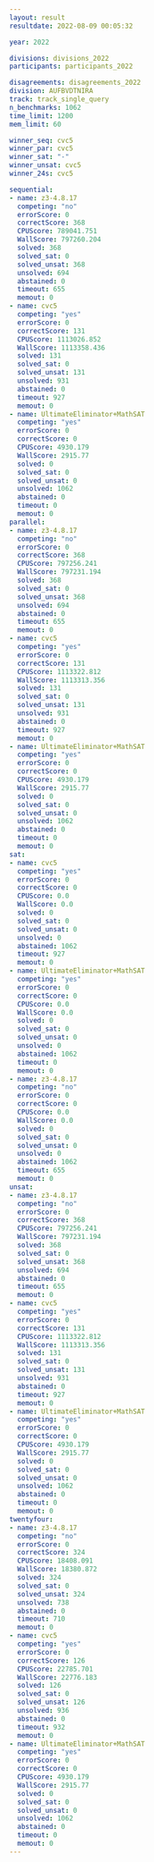 ```yaml
---
layout: result
resultdate: 2022-08-09 00:05:32

year: 2022

divisions: divisions_2022
participants: participants_2022

disagreements: disagreements_2022
division: AUFBVDTNIRA
track: track_single_query
n_benchmarks: 1062
time_limit: 1200
mem_limit: 60

winner_seq: cvc5
winner_par: cvc5
winner_sat: "-"
winner_unsat: cvc5
winner_24s: cvc5

sequential:
- name: z3-4.8.17
  competing: "no"
  errorScore: 0
  correctScore: 368
  CPUScore: 789041.751
  WallScore: 797260.204
  solved: 368
  solved_sat: 0
  solved_unsat: 368
  unsolved: 694
  abstained: 0
  timeout: 655
  memout: 0
- name: cvc5
  competing: "yes"
  errorScore: 0
  correctScore: 131
  CPUScore: 1113026.852
  WallScore: 1113358.436
  solved: 131
  solved_sat: 0
  solved_unsat: 131
  unsolved: 931
  abstained: 0
  timeout: 927
  memout: 0
- name: UltimateEliminator+MathSAT
  competing: "yes"
  errorScore: 0
  correctScore: 0
  CPUScore: 4930.179
  WallScore: 2915.77
  solved: 0
  solved_sat: 0
  solved_unsat: 0
  unsolved: 1062
  abstained: 0
  timeout: 0
  memout: 0
parallel:
- name: z3-4.8.17
  competing: "no"
  errorScore: 0
  correctScore: 368
  CPUScore: 797256.241
  WallScore: 797231.194
  solved: 368
  solved_sat: 0
  solved_unsat: 368
  unsolved: 694
  abstained: 0
  timeout: 655
  memout: 0
- name: cvc5
  competing: "yes"
  errorScore: 0
  correctScore: 131
  CPUScore: 1113322.812
  WallScore: 1113313.356
  solved: 131
  solved_sat: 0
  solved_unsat: 131
  unsolved: 931
  abstained: 0
  timeout: 927
  memout: 0
- name: UltimateEliminator+MathSAT
  competing: "yes"
  errorScore: 0
  correctScore: 0
  CPUScore: 4930.179
  WallScore: 2915.77
  solved: 0
  solved_sat: 0
  solved_unsat: 0
  unsolved: 1062
  abstained: 0
  timeout: 0
  memout: 0
sat:
- name: cvc5
  competing: "yes"
  errorScore: 0
  correctScore: 0
  CPUScore: 0.0
  WallScore: 0.0
  solved: 0
  solved_sat: 0
  solved_unsat: 0
  unsolved: 0
  abstained: 1062
  timeout: 927
  memout: 0
- name: UltimateEliminator+MathSAT
  competing: "yes"
  errorScore: 0
  correctScore: 0
  CPUScore: 0.0
  WallScore: 0.0
  solved: 0
  solved_sat: 0
  solved_unsat: 0
  unsolved: 0
  abstained: 1062
  timeout: 0
  memout: 0
- name: z3-4.8.17
  competing: "no"
  errorScore: 0
  correctScore: 0
  CPUScore: 0.0
  WallScore: 0.0
  solved: 0
  solved_sat: 0
  solved_unsat: 0
  unsolved: 0
  abstained: 1062
  timeout: 655
  memout: 0
unsat:
- name: z3-4.8.17
  competing: "no"
  errorScore: 0
  correctScore: 368
  CPUScore: 797256.241
  WallScore: 797231.194
  solved: 368
  solved_sat: 0
  solved_unsat: 368
  unsolved: 694
  abstained: 0
  timeout: 655
  memout: 0
- name: cvc5
  competing: "yes"
  errorScore: 0
  correctScore: 131
  CPUScore: 1113322.812
  WallScore: 1113313.356
  solved: 131
  solved_sat: 0
  solved_unsat: 131
  unsolved: 931
  abstained: 0
  timeout: 927
  memout: 0
- name: UltimateEliminator+MathSAT
  competing: "yes"
  errorScore: 0
  correctScore: 0
  CPUScore: 4930.179
  WallScore: 2915.77
  solved: 0
  solved_sat: 0
  solved_unsat: 0
  unsolved: 1062
  abstained: 0
  timeout: 0
  memout: 0
twentyfour:
- name: z3-4.8.17
  competing: "no"
  errorScore: 0
  correctScore: 324
  CPUScore: 18408.091
  WallScore: 18380.872
  solved: 324
  solved_sat: 0
  solved_unsat: 324
  unsolved: 738
  abstained: 0
  timeout: 710
  memout: 0
- name: cvc5
  competing: "yes"
  errorScore: 0
  correctScore: 126
  CPUScore: 22785.701
  WallScore: 22776.183
  solved: 126
  solved_sat: 0
  solved_unsat: 126
  unsolved: 936
  abstained: 0
  timeout: 932
  memout: 0
- name: UltimateEliminator+MathSAT
  competing: "yes"
  errorScore: 0
  correctScore: 0
  CPUScore: 4930.179
  WallScore: 2915.77
  solved: 0
  solved_sat: 0
  solved_unsat: 0
  unsolved: 1062
  abstained: 0
  timeout: 0
  memout: 0
---
```


